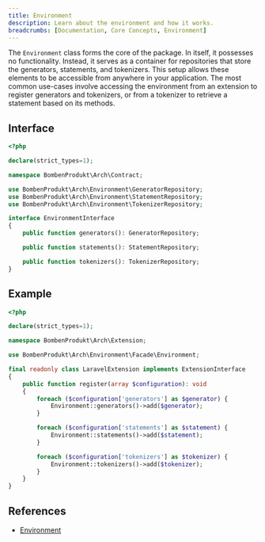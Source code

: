 ```yaml
---
title: Environment
description: Learn about the environment and how it works.
breadcrumbs: [Documentation, Core Concepts, Environment]
---
```


The `Environment` class forms the core of the package. In itself, it possesses no functionality. Instead, it serves as a container for repositories that store the generators, statements, and tokenizers. This setup allows these elements to be accessible from anywhere in your application. The most common use-cases involve accessing the environment from an extension to register generators and tokenizers, or from a tokenizer to retrieve a statement based on its methods.

## Interface

```php
<?php

declare(strict_types=1);

namespace BombenProdukt\Arch\Contract;

use BombenProdukt\Arch\Environment\GeneratorRepository;
use BombenProdukt\Arch\Environment\StatementRepository;
use BombenProdukt\Arch\Environment\TokenizerRepository;

interface EnvironmentInterface
{
    public function generators(): GeneratorRepository;

    public function statements(): StatementRepository;

    public function tokenizers(): TokenizerRepository;
}
```

## Example

```php
<?php

declare(strict_types=1);

namespace BombenProdukt\Arch\Extension;

use BombenProdukt\Arch\Environment\Facade\Environment;

final readonly class LaravelExtension implements ExtensionInterface
{
    public function register(array $configuration): void
    {
        foreach ($configuration['generators'] as $generator) {
            Environment::generators()->add($generator);
        }

        foreach ($configuration['statements'] as $statement) {
            Environment::statements()->add($statement);
        }

        foreach ($configuration['tokenizers'] as $tokenizer) {
            Environment::tokenizers()->add($tokenizer);
        }
    }
}
```

## References

- [Environment](https://github.com/BombenProdukt/laravel-arch/blob/main/src/Environment/Environment.php)
